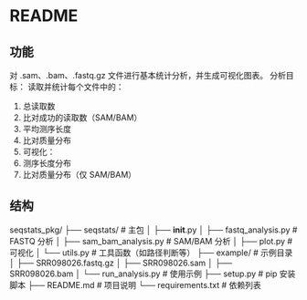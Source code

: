 # README
## 功能
对 .sam、.bam、.fastq.gz 文件进行基本统计分析，并生成可视化图表。
分析目标：
读取并统计每个文件中的：
1. 总读取数
2. 比对成功的读取数（SAM/BAM）
3. 平均测序长度
4. 比对质量分布
5. 可视化：
6. 测序长度分布
7. 比对质量分布（仅 SAM/BAM）
## 结构
seqstats_pkg/
├── seqstats/                    # 主包
│   ├── __init__.py
│   ├── fastq_analysis.py        # FASTQ 分析
│   ├── sam_bam_analysis.py      # SAM/BAM 分析
│   ├── plot.py                  # 可视化
│   └── utils.py                 # 工具函数（如路径判断等）
├── example/                     # 示例目录
│   ├── SRR098026.fastq.gz
│   ├── SRR098026.sam
│   ├── SRR098026.bam
│   └── run_analysis.py          # 使用示例
├── setup.py                     # pip 安装脚本
├── README.md                    # 项目说明
└── requirements.txt             # 依赖列表
